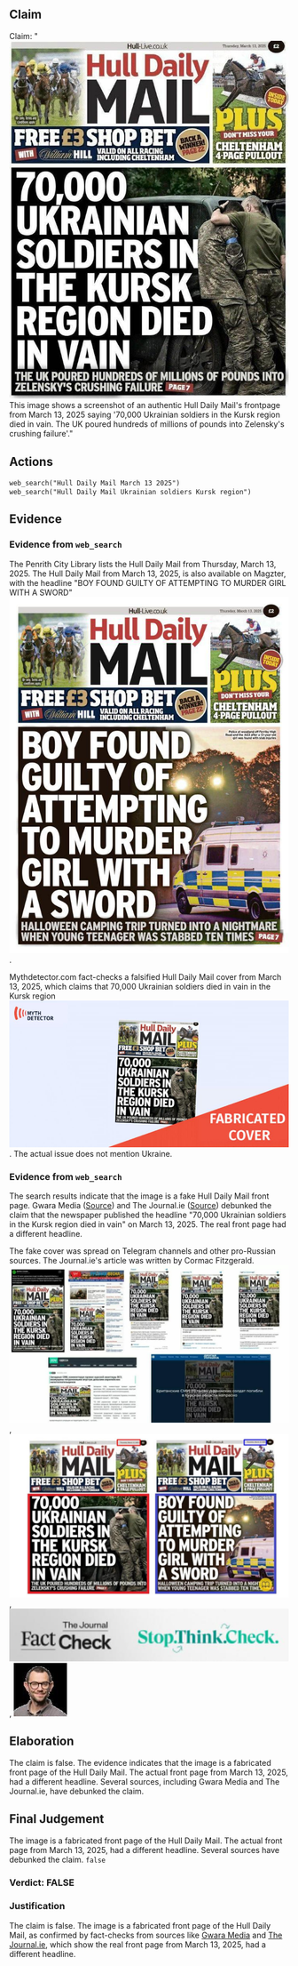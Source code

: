 ## Claim
Claim: "![image 1](media/0.jpg) This image shows a screenshot of an authentic Hull Daily Mail's frontpage from March 13, 2025 saying '70,000 Ukrainian soldiers in the Kursk region died in vain. The UK poured hundreds of millions of pounds into Zelensky's crushing failure'."

## Actions
```
web_search("Hull Daily Mail March 13 2025")
web_search("Hull Daily Mail Ukrainian soldiers Kursk region")
```

## Evidence
### Evidence from `web_search`
The Penrith City Library lists the Hull Daily Mail from Thursday, March 13, 2025. The Hull Daily Mail from March 13, 2025, is also available on Magzter, with the headline "BOY FOUND GUILTY OF ATTEMPTING TO MURDER GIRL WITH A SWORD" ![image 73](media/2025-08-06_17-26-1754501202-576951.jpg).

Mythdetector.com fact-checks a falsified Hull Daily Mail cover from March 13, 2025, which claims that 70,000 Ukrainian soldiers died in vain in the Kursk region ![image 66](media/2025-08-06_17-26-1754501162-718406.jpg). The actual issue does not mention Ukraine.


### Evidence from `web_search`
The search results indicate that the image is a fake Hull Daily Mail front page. Gwara Media ([Source](https://gwaramedia.com/en/debunking-russian-fakes-hull-daily-mail-didnt-write-about-70000-ukrainian-soldiers-killed-in-russias-kursk-oblast/)) and The Journal.ie ([Source](https://www.thejournal.ie/ukraine-hull-daily-mail-debunk-6657051-Mar2025/)) debunked the claim that the newspaper published the headline "70,000 Ukrainian soldiers in the Kursk region died in vain" on March 13, 2025. The real front page had a different headline.

The fake cover was spread on Telegram channels and other pro-Russian sources. The Journal.ie's article was written by Cormac Fitzgerald. ![image 4597](media/2025-08-23_12-47-1755953227-626059.jpg), ![image 4599](media/2025-08-23_12-47-1755953230-095340.jpg), ![image 4640](media/2025-08-23_12-49-1755953363-467010.jpg), ![image 4642](media/2025-08-23_12-49-1755953366-714202.jpg)


## Elaboration
The claim is false. The evidence indicates that the image is a fabricated front page of the Hull Daily Mail. The actual front page from March 13, 2025, had a different headline. Several sources, including Gwara Media and The Journal.ie, have debunked the claim.


## Final Judgement
The image is a fabricated front page of the Hull Daily Mail. The actual front page from March 13, 2025, had a different headline. Several sources have debunked the claim. `false`

### Verdict: FALSE

### Justification
The claim is false. The image is a fabricated front page of the Hull Daily Mail, as confirmed by fact-checks from sources like [Gwara Media](https://gwaramedia.com/en/debunking-russian-fakes-hull-daily-mail-didnt-write-about-70000-ukrainian-soldiers-killed-in-russias-kursk-oblast/) and [The Journal.ie](https://www.thejournal.ie/ukraine-hull-daily-mail-debunk-6657051-Mar2025/), which show the real front page from March 13, 2025, had a different headline.
